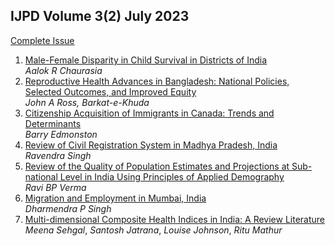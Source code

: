 ## IJPD Volume 3(2) July 2023 

[Complete Issue](../assets/ijpd/2023-2/V_3_2.pdf)
    <br>
1. [ Male-Female Disparity in Child Survival in Districts of India](../assets/ijpd/2023-2/V_3_2_1.pdf)
    <br> *Aalok R Chaurasia*
2. [ Reproductive Health Advances in Bangladesh: National Policies, Selected Outcomes, and Improved Equity](../assets/ijpd/2023-2/V_3_2_2.pdf)
    <br> *John A Ross, Barkat-e-Khuda*
3. [ Citizenship Acquisition of Immigrants in Canada: Trends and Determinants](../assets/ijpd/2023-2/V_3_2_3.pdf)
    <br> *Barry Edmonston*
4. [ Review of Civil Registration System in Madhya Pradesh, India](../assets/ijpd/2023-2/V_3_2_4.pdf)
    <br> *Ravendra Singh*
5. [ Review of the Quality of Population Estimates and Projections at Sub-national Level in India Using Principles of Applied Demography](../assets/ijpd/2023-2/V_3_2_5.pdf)
    <br> *Ravi BP Verma*
6. [ Migration and Employment in Mumbai, India](../assets/ijpd/2023-2/V_3_2_6.pdf)
    <br> *Dharmendra P Singh*
7. [ Multi-dimensional Composite Health Indices in India: A Review Literature](../assets/ijpd/2023-2/V_3_2_7.pdf)
    <br> *Meena Sehgal*, *Santosh Jatrana*, *Louise Johnson*, *Ritu Mathur*